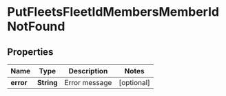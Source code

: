 
# PutFleetsFleetIdMembersMemberIdNotFound

## Properties
Name | Type | Description | Notes
------------ | ------------- | ------------- | -------------
**error** | **String** | Error message |  [optional]



